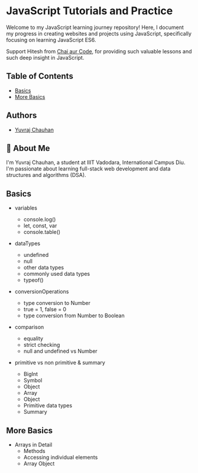 # JavaScript Tutorials and Practice

Welcome to my JavaScript learning journey repository! Here, I document my progress in creating websites and projects using JavaScript, specifically focusing on learning JavaScript ES6.

Support Hitesh from [Chai aur Code](https://www.youtube.com/@chaiaurcode), for providing such valuable lessons and such deep insight in JavaScript.

## Table of Contents

- [Basics](#basics)
- [More Basics](#more-basics)

## Authors

- [Yuvraj Chauhan](https://github.com/YuvrajChauhan1303/)

## 🚀 About Me

I'm Yuvraj Chauhan, a student at IIIT Vadodara, International Campus Diu. I'm passionate about learning full-stack web development and data structures and algorithms (DSA).

## Basics

- variables
    - console.log()
    - let, const, var
    - console.table()

- dataTypes
    - undefined
    - null
    - other data types
    - commonly used data types
    - typeof()

- conversionOperations
    - type conversion to Number
    - true = 1, false = 0
    - type conversion from Number to Boolean

- comparison
    - equality
    - strict checking
    - null and undefined vs Number

- primitive vs non primitive & summary 
    - BigInt
    - Symbol
    - Object
    - Array
    - Object
    - Primitive data types
    - Summary

## More Basics

- Arrays in Detail 
    - Methods
    - Accessing individual elements
    - Array Object